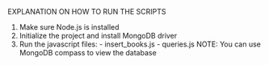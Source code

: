 EXPLANATION ON HOW TO RUN THE SCRIPTS
1. Make sure Node.js is installed
2. Initialize the project and install MongoDB driver
3. Run the javascript files:
        - insert_books.js
        - queries.js
NOTE: You can use MongoDB compass to view the database